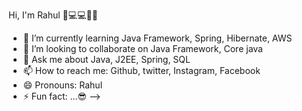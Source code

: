 Hi, I'm Rahul 👋💻💻😉😉

- 🌱 I’m currently learning Java Framework, Spring, Hibernate, AWS
- 👯 I’m looking to collaborate on Java Framework, Core java
- 💬 Ask me about Java, J2EE, Spring, SQL
- 📫 How to reach me: Github, twitter, Instagram, Facebook
- 😄 Pronouns: Rahul
- ⚡ Fun fact: ...😎
-->

